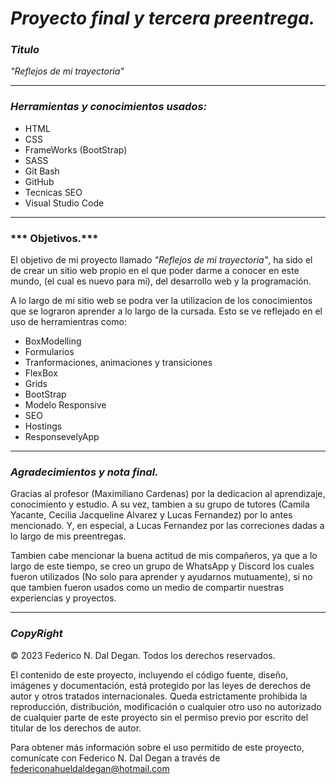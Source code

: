 # ***Proyecto final y tercera preentrega.***

### ***Titulo***

*"Reflejos de mi trayectoria"*

------------



### ***Herramientas y conocimientos usados:***

- HTML
- CSS
- FrameWorks (BootStrap)
- SASS
- Git Bash
- GitHub
- Tecnicas SEO
- Visual Studio Code


------------



### *** Objetivos.***

El objetivo de mi proyecto llamado *"Reflejos de mi trayectoria"*, ha sido el de crear un sitio web propio en el que poder darme a conocer en este mundo, (el cual es nuevo para mi), del desarrollo web y la programación.

A lo largo de mi sitio web se podra ver la utilizacion de los conocimientos que se lograron aprender a lo largo de la cursada. Esto se ve reflejado en el uso de herramientras como:


- BoxModelling
- Formularios
- Tranformaciones, animaciones y transiciones
- FlexBox
- Grids
- BootStrap
- Modelo Responsive
- SEO
- Hostings
- ResponsevelyApp


------------



### ***Agradecimientos y nota final.***

Gracias al profesor (Maximiliano Cardenas) por la dedicacion al aprendizaje, conocimiento y estudio. A su vez, tambien a su grupo de tutores (Camila Yacante, Cecilia Jacqueline Alvarez y Lucas Fernandez) por lo antes mencionado. 
Y, en especial, a Lucas Fernandez por las correciones dadas a lo largo de mis preentregas.

Tambien cabe mencionar la buena actitud de mis compañeros, ya que a lo largo de este tiempo, se creo un grupo de WhatsApp y Discord los cuales fueron utilizados (No solo para aprender y ayudarnos mutuamente), si no que tambien fueron usados como un medio de compartir nuestras experiencias y proyectos.

------------

### ***CopyRight***

© 2023 Federico N. Dal Degan. Todos los derechos reservados.

El contenido de este proyecto, incluyendo el código fuente, diseño, imágenes y documentación, está protegido por las leyes de derechos de autor y otros tratados internacionales. Queda estrictamente prohibida la reproducción, distribución, modificación o cualquier otro uso no autorizado de cualquier parte de este proyecto sin el permiso previo por escrito del titular de los derechos de autor.

Para obtener más información sobre el uso permitido de este proyecto, comunícate con Federico N. Dal Degan a través de federiconahueldaldegan@hotmail.com